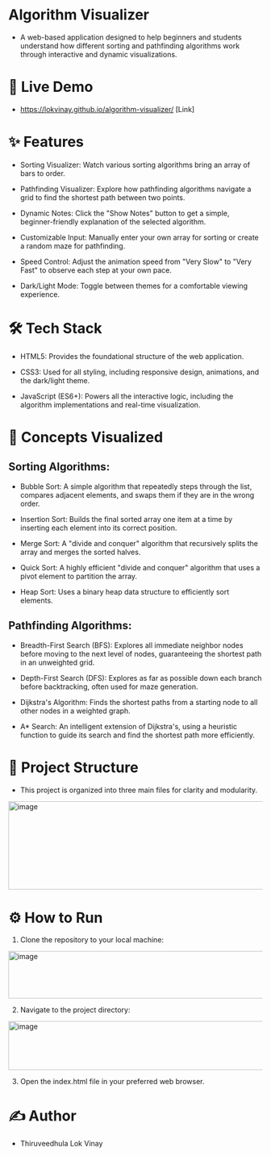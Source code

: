 # Algorithm Visualizer
- A web-based application designed to help beginners and students understand how different sorting and pathfinding algorithms work through interactive and dynamic visualizations.


# 🚀 Live Demo
- https://lokvinay.github.io/algorithm-visualizer/ [Link]


# ✨ Features
- Sorting Visualizer: Watch various sorting algorithms bring an array of bars to order.

- Pathfinding Visualizer: Explore how pathfinding algorithms navigate a grid to find the shortest path between two points.

- Dynamic Notes: Click the "Show Notes" button to get a simple, beginner-friendly explanation of the selected algorithm.

- Customizable Input: Manually enter your own array for sorting or create a random maze for pathfinding.

- Speed Control: Adjust the animation speed from "Very Slow" to "Very Fast" to observe each step at your own pace.

- Dark/Light Mode: Toggle between themes for a comfortable viewing experience.


# 🛠️ Tech Stack
- HTML5: Provides the foundational structure of the web application.

- CSS3: Used for all styling, including responsive design, animations, and the dark/light theme.

- JavaScript (ES6+): Powers all the interactive logic, including the algorithm implementations and real-time visualization.

# 🧠 Concepts Visualized
## Sorting Algorithms:

- Bubble Sort: A simple algorithm that repeatedly steps through the list, compares adjacent elements, and swaps them if they are in the wrong order.

- Insertion Sort: Builds the final sorted array one item at a time by inserting each element into its correct position.

- Merge Sort: A "divide and conquer" algorithm that recursively splits the array and merges the sorted halves.

- Quick Sort: A highly efficient "divide and conquer" algorithm that uses a pivot element to partition the array.

- Heap Sort: Uses a binary heap data structure to efficiently sort elements.

## Pathfinding Algorithms:

- Breadth-First Search (BFS): Explores all immediate neighbor nodes before moving to the next level of nodes, guaranteeing the shortest path in an unweighted grid.

- Depth-First Search (DFS): Explores as far as possible down each branch before backtracking, often used for maze generation.

- Dijkstra's Algorithm: Finds the shortest paths from a starting node to all other nodes in a weighted graph.

- A* Search: An intelligent extension of Dijkstra's, using a heuristic function to guide its search and find the shortest path more efficiently.

# 📂 Project Structure
- This project is organized into three main files for clarity and modularity.
<img width="957" height="175" alt="image" src="https://github.com/user-attachments/assets/e079491f-fd57-4fd2-bc9f-b5a9a9929d4a" />


# ⚙️ How to Run
1. Clone the repository to your local machine:

<img width="926" height="94" alt="image" src="https://github.com/user-attachments/assets/e533303a-d519-4292-b8a5-fca9c666530c" />


2. Navigate to the project directory:

<img width="910" height="97" alt="image" src="https://github.com/user-attachments/assets/836e7c5c-b57e-46d0-9cca-0fa0f61457f2" />


3. Open the index.html file in your preferred web browser.

# ✍️ Author
- Thiruveedhula Lok Vinay
